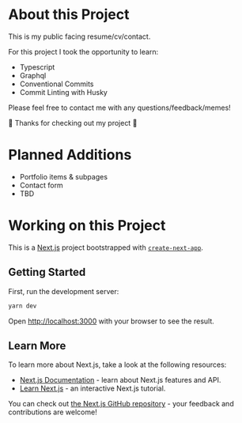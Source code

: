 # About this Project

This is my public facing resume/cv/contact.

For this project I took the opportunity to learn:

- Typescript
- Graphql
- Conventional Commits
- Commit Linting with Husky

Please feel free to contact me with any questions/feedback/memes!

👋 Thanks for checking out my project 👋

# Planned Additions

- Portfolio items & subpages
- Contact form
- TBD

# Working on this Project

This is a [Next.js](https://nextjs.org/) project bootstrapped with [`create-next-app`](https://github.com/vercel/next.js/tree/canary/packages/create-next-app).

## Getting Started

First, run the development server:

```bash
yarn dev
```

Open [http://localhost:3000](http://localhost:3000) with your browser to see the result.

## Learn More

To learn more about Next.js, take a look at the following resources:

- [Next.js Documentation](https://nextjs.org/docs) - learn about Next.js features and API.
- [Learn Next.js](https://nextjs.org/learn) - an interactive Next.js tutorial.

You can check out [the Next.js GitHub repository](https://github.com/vercel/next.js/) - your feedback and contributions are welcome!
